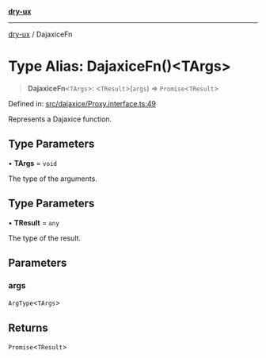 [**dry-ux**](../README.md)

***

[dry-ux](../globals.md) / DajaxiceFn

# Type Alias: DajaxiceFn()\<TArgs\>

> **DajaxiceFn**\<`TArgs`\>: \<`TResult`\>(`args`) => `Promise`\<`TResult`\>

Defined in: [src/dajaxice/Proxy.interface.ts:49](https://github.com/navedr/dry-ux/blob/b8fe047776f9e9943b5ac8e30a3dd152faaba227/src/dajaxice/Proxy.interface.ts#L49)

Represents a Dajaxice function.

## Type Parameters

• **TArgs** = `void`

The type of the arguments.

## Type Parameters

• **TResult** = `any`

The type of the result.

## Parameters

### args

`ArgType`\<`TArgs`\>

## Returns

`Promise`\<`TResult`\>

